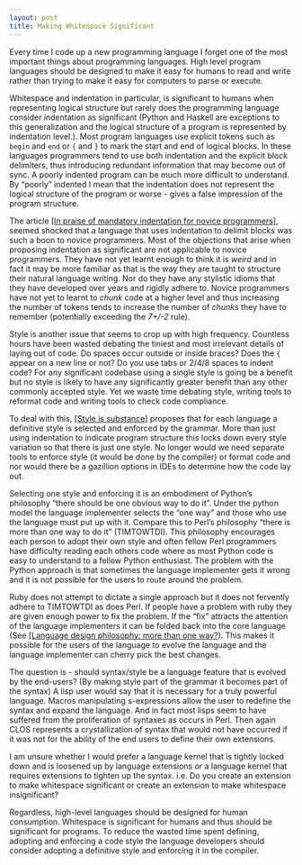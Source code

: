 ```yaml
--- 
layout: post
title: Making Whitespace Significant
---
```

Every time I code up a new programming language I forget one of the most important things about programming languages. High level program languages should be designed to make it easy for humans to read and write rather than trying to make it easy for computers to parse or execute.

Whitespace and indentation in particular, is significant to humans when representing logical structure but rarely does the programming language consider indentation as significant (Python and Haskell are exceptions to this generalization and the logical structure of a program is represented by indentation level.). Most program languages use explicit tokens such as `begin` and `end` or `{` and `}` to mark the start and end of logical blocks. In these languages programmers tend to use both indentation and the explicit block delimiters, thus introducing redundant information that may become out of sync. A poorly indented program can be much more difficult to understand. By “poorly” indented I mean that the indentation does not represent the logical structure of the program or worse - gives a false impression of the program structure.

The article [\[In praise of mandatory indentation for novice programmers\]](#http://okasaki.blogspot.com/2008/02/in-praise-of-mandatory-indentation-for.html), seemed shocked that a language that uses indentation to delimit blocks was such a boon to novice programmers. Most of the objections that arise when proposing indentation as significant are not applicable to novice programmers. They have not yet learnt enough to think it is *weird* and in fact it may be more familiar as that is the way they are taught to structure their natural language writing. Nor do they have any stylistic idioms that they have developed over years and rigidly adhere to. Novice programmers have not yet to learnt to *chunk* code at a higher level and thus increasing the number of tokens tends to increase the number of *chunks* they have to remember (potentially exceeding the *7+/-2* rule).

Style is another issue that seems to crop up with high frequency. Countless hours have been wasted debating the tiniest and most irrelevant details of laying out of code. Do spaces occur outside or inside braces? Does the `{` appear on a new line or not? Do you use tabs or 2/4/8 spaces to indent code? For any significant codebase using a single style is going be a benefit but no style is likely to have any significantly greater benefit than any other commonly accepted style. Yet we waste time debating style, writing tools to reformat code and writing tools to check code compliance.

To deal with this, [\[Style is substance\]](http://www.artima.com/weblogs/viewpost.jsp?thread=74230) proposes that for each language a definitive style is selected and enforced by the grammar. More than just using indentation to indicate program structure this locks down every style variation so that there is just one style. No longer would we need separate tools to enforce style (it would be done by the compiler) or format code and nor would there be a gazillion options in IDEs to determine how the code lay out.

Selecting one style and enforcing it is an embodiment of Python’s philosophy “there should be one obvious way to do it”. Under the python model the language implementer selects the “one way” and those who use the language must put up with it. Compare this to Perl’s philosophy “there is more than one way to do it” (TIMTOWTDI). This philosophy encourages each person to adopt their own style and often fellow Perl programmers have difficulty reading each others code where as most Python code is easy to understand to a fellow Python enthusiast. The problem with the Python approach is that sometimes the language implementer gets it wrong and it is not possible for the users to route around the problem.

Ruby does not attempt to dictate a single approach but it does not fervently adhere to TIMTOWTDI as does Perl. If people have a problem with ruby they are given enough power to fix the problem. If the “fix” attracts the attention of the language implementers it can be folded back into the core language (See [\[Language design philosophy: more than one way?](http://ola-bini.blogspot.com/2008/02/language-design-philosophy-more-than.html)). This makes it possible for the users of the language to evolve the language and the language implementer can cherry pick the best changes.

The question is - should syntax/style be a language feature that is evolved by the end-users? (By making style part of the grammar it becomes part of the syntax) A lisp user would say that it is necessary for a truly powerful language. Macros manipulating s-expressions allow the user to redefine the syntax and expand the language. And in fact most lisps seem to have suffered from the proliferation of syntaxes as occurs in Perl. Then again CLOS represents a crystallization of syntax that would not have occurred if it was not for the ability of the end users to define their own extensions.

I am unsure whether I would prefer a language kernel that is tightly locked down and is loosened up by language extensions *or* a language kernel that requires extensions to tighten up the syntax. i.e. Do you create an extension to make whitespace significant or create an extension to make whitespace insignificant?

Regardless, high-level languages should be designed for human consumption. Whitespace is significant for humans and thus should be significant for programs. To reduce the wasted time spent defining, adopting and enforcing a code style the language developers should consider adopting a definitive style and enforcing it in the compiler.
